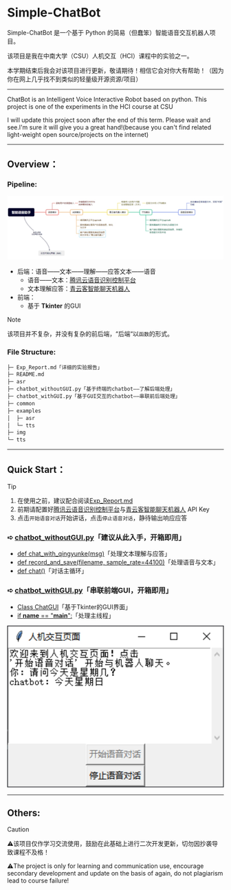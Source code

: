 # Simple-ChatBot

Simple-ChatBot 是一个基于 Python 的简易（但蠢笨）智能语音交互机器人项目。

该项目是我在中南大学（CSU）人机交互（HCI）课程中的实验之一。

本学期结束后我会对该项目进行更新，敬请期待！相信它会对你大有帮助！（因为你在网上几乎找不到类似的轻量级开源资源/项目）

---

ChatBot is an Intelligent Voice Interactive Robot based on python. 
This project is one of the experiments in the HCI course at CSU

I will update this project soon after the end of this term. Please wait and see.l'm sure it will give you a great hand!(because you can't find related light-weight open source/projects on the internet)

---

## Overview：

### Pipeline:

![image-20241106220644365](img/image-20241106220644365.png)

* 后端：语音——文本——理解——应答文本——语音
  * 语音——文本：[腾讯云语音识别控制平台](https://cloud.tencent.com/product/asr)
  * 文本理解应答：[青云客智能聊天机器人](http://api.qingyunke.com/)
* 前端：
  * 基于 **Tkinter** 的GUI

> [!NOTE]
>
> 该项目并不复杂，并没有复杂的前后端，“后端“以``函数``的形式。

### File Structure:

```markdown
├─ Exp_Report.md「详细的实验报告」
├─ README.md
├─ asr
├─ chatbot_withoutGUI.py「基于终端的chatbot——了解后端处理」
├─ chatbot_withGUI.py「基于GUI交互的chatbot——串联前后端处理」
├─ common
├─ examples
│  ├─ asr
│  └─ tts
├─ img
└─ tts
```

---

## Quick Start：

> [!TIP]
>
> 1. 在使用之前，建议配合阅读[Exp_Report.md](https://github.com/Gnonymous/Simple-ChatBot/blob/main/Exp_Report.md)
> 2. 前期请配置好[腾讯云语音识别控制平台](https://cloud.tencent.com/product/asr)与[青云客智能聊天机器人](http://api.qingyunke.com/) API Key
> 3. 点击`开始语音对话`开始讲话，点击`停止语音对话`，静待输出响应应答

###  ➪ [chatbot_withoutGUI.py](https://github.com/Gnonymous/Simple-ChatBot/blob/main/chatbot_withoutGUI.py)「建议从此入手，开箱即用」

* [def chat_with_qingyunke(msg)](https://github.com/Gnonymous/Simple-ChatBot/blob/main/chatbot_withoutGUI.py#L10)「处理文本理解与应答」
* [def record_and_save(filename, sample_rate=44100)](https://github.com/Gnonymous/Simple-ChatBot/blob/main/chatbot_withoutGUI.py#L35)「处理语音与文本」
* [def chat()](https://github.com/Gnonymous/Simple-ChatBot/blob/main/chatbot_withoutGUI.py#L84)「对话主循环」

###  ➪  [chatbot_withGUI.py](https://github.com/Gnonymous/Simple-ChatBot/blob/main/chatbot_withGUI.py)「串联前端GUI，开箱即用」

* [Class ChatGUI](https://github.com/Gnonymous/Simple-ChatBot/blob/main/chatbot_withGUI.py#L14)「基于Tkinter的GUI界面」
* [if __name__ == "__main__":](https://github.com/Gnonymous/Simple-ChatBot/blob/main/chatbot_withGUI.py#L133)「处理主线程」

<img src="img/image-20241106220858199.png" alt="image-20241106220858199"  />

---

## Others:

> [!CAUTION]
>
> ⚠️该项目仅作学习交流使用，鼓励在此基础上进行二次开发更新，切勿因抄袭导致课程不及格！
>
> ⚠️The project is only for learning and communication use, encourage secondary development and update on the basis of again, do not plagiarism lead to course failure!
